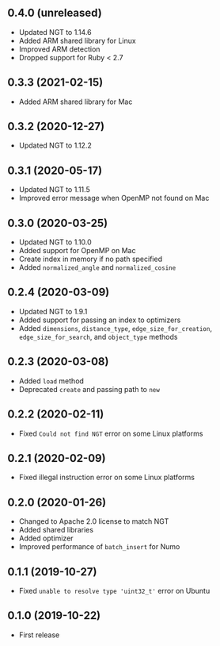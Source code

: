 ## 0.4.0 (unreleased)

- Updated NGT to 1.14.6
- Added ARM shared library for Linux
- Improved ARM detection
- Dropped support for Ruby < 2.7

## 0.3.3 (2021-02-15)

- Added ARM shared library for Mac

## 0.3.2 (2020-12-27)

- Updated NGT to 1.12.2

## 0.3.1 (2020-05-17)

- Updated NGT to 1.11.5
- Improved error message when OpenMP not found on Mac

## 0.3.0 (2020-03-25)

- Updated NGT to 1.10.0
- Added support for OpenMP on Mac
- Create index in memory if no path specified
- Added `normalized_angle` and `normalized_cosine`

## 0.2.4 (2020-03-09)

- Updated NGT to 1.9.1
- Added support for passing an index to optimizers
- Added `dimensions`, `distance_type`, `edge_size_for_creation`, `edge_size_for_search`, and `object_type` methods

## 0.2.3 (2020-03-08)

- Added `load` method
- Deprecated `create` and passing path to `new`

## 0.2.2 (2020-02-11)

- Fixed `Could not find NGT` error on some Linux platforms

## 0.2.1 (2020-02-09)

- Fixed illegal instruction error on some Linux platforms

## 0.2.0 (2020-01-26)

- Changed to Apache 2.0 license to match NGT
- Added shared libraries
- Added optimizer
- Improved performance of `batch_insert` for Numo

## 0.1.1 (2019-10-27)

- Fixed `unable to resolve type 'uint32_t'` error on Ubuntu

## 0.1.0 (2019-10-22)

- First release
